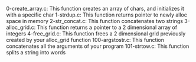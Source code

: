 0-create_array.c: This function creates an array of chars, and initializes it with a specific char
1-strdup.c: This function returns pointer to newly alloc space in memory
2-str_concat.c: This function concatenates two strings
3-alloc_grid.c: This function returns a pointer to a 2 dimensional array of integers
4-free_grid.c: This function frees a 2 dimensional grid previously created by your alloc_grid function
100-argstostr.c: This function concatenates all the arguments of your program
101-strtow.c: This function splits a string into words
